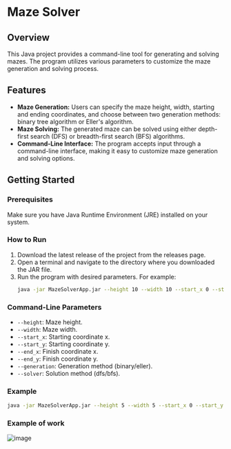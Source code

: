 # Maze Solver 

## Overview
This Java project provides a command-line tool for generating and solving mazes. The program utilizes various parameters to customize the maze generation and solving process.

## Features
- **Maze Generation:** Users can specify the maze height, width, starting and ending coordinates, and choose between two generation methods: binary tree algorithm or Eller's algorithm.
- **Maze Solving:** The generated maze can be solved using either depth-first search (DFS) or breadth-first search (BFS) algorithms.
- **Command-Line Interface:** The program accepts input through a command-line interface, making it easy to customize maze generation and solving options.

## Getting Started

### Prerequisites
Make sure you have Java Runtime Environment (JRE) installed on your system.

### How to Run
1. Download the latest release of the project from the releases page.
2. Open a terminal and navigate to the directory where you downloaded the JAR file.
3. Run the program with desired parameters. For example:
    ```bash
    java -jar MazeSolverApp.jar --height 10 --width 10 --start_x 0 --start_y 0 --end_x 9 --end_y 9 --generation eller --solver dfs
    ```

### Command-Line Parameters
- `--height`: Maze height.
- `--width`: Maze width.
- `--start_x`: Starting coordinate x.
- `--start_y`: Starting coordinate y.
- `--end_x`: Finish coordinate x.
- `--end_y`: Finish coordinate y.
- `--generation`: Generation method (binary/eller).
- `--solver`: Solution method (dfs/bfs).

### Example
```bash
java -jar MazeSolverApp.jar --height 5 --width 5 --start_x 0 --start_y 0 --end_x 4 --end_y 4 --generation eller --solver dfs
```
### Example of work
![image](https://github.com/nikitakosh/MazeGeneratorAndSolver/assets/113053952/7fdec73b-72d5-4846-b323-fc46e8b402f2)


